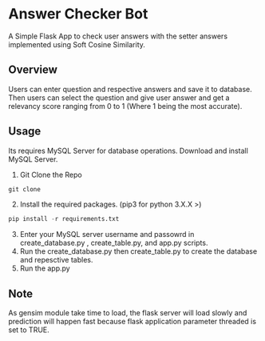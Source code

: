 # Answer Checker Bot
A Simple Flask App to check user answers with the setter answers implemented using Soft Cosine Similarity.
## Overview
Users can enter question and respective answers and save it to database. Then users can select the question and give user answer and get a relevancy score ranging from 0 to 1 (Where 1 being the most accurate).
## Usage
Its requires MySQL Server for database operations. Download and install MySQL Server.
1. Git Clone the Repo
```python
git clone
```
2. Install the required packages. (pip3 for python 3.X.X >)
```python 
pip install -r requirements.txt 
```
3. Enter your MySQL server username and passowrd in create_database.py , create_table.py, and app.py scripts. <br>
4. Run the create_database.py then create_table.py to create the database and repesctive tables. <br>
5. Run the app.py
## Note
As gensim module take time to load, the flask server will load slowly and prediction will happen fast because flask application parameter threaded is set to TRUE.
